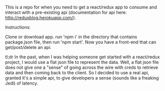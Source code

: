 This is a repo for when you need to get a react/redux app to consume and interact with a pre-existing api (documentation for api here: http://reduxblog.herokuapp.com/).

Instructions:

Clone or download app.  run 'npm i' in the directory that contains package.json file, then run 'npm start'.  Now you have a front-end that can get/post/delete an api.


tl;dr
In the past, when I was helping someone get started with a react/redux project, I would use a flat json file to represent the data.  Well, a flat json file does not give one a "sense" of going across the wire with creds to retrieve data and then coming back to the client.  So I decided to use a real api, granted it's a simple api, to give developers a sense (sounds like a freaking Jedi) of latency.
